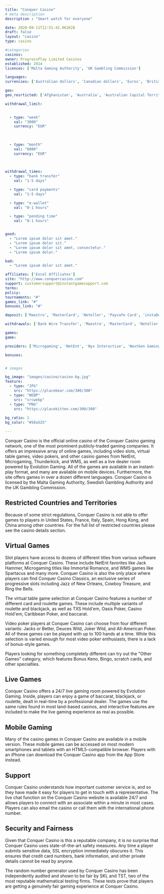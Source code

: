 ```yaml
---
title: "Conquer Casino"
# meta description
description : "Smart watch for everyone"

date: 2020-09-11T12:51:42.962628
draft: false
layout: "casino" 
type: casino

#categories
casinos: 
owner: ProgressPlay Limited Casinos
established: 2014
licences: ['Malta Gaming Authority', 'UK Gambling Commission']

languages: 
currencies: ['Australian dollars', 'Canadian dollars', 'Euros', 'British pounds sterling', 'Norwegian kroner', 'New Zealand dollars', 'US dollars']

geo: 
geo_resrticted: ['Afghanistan', 'Australia', 'Australian Capital Territory', 'New South Wales', 'Northern Territory', 'Queensland', 'South Australia', 'Tasmania', 'Victoria', 'Western Australia', 'Belgium', 'Belize', 'British Virgin Islands', 'Bulgaria', 'China', 'Colombia', 'Congo', 'Congo - Brazzaville', 'Congo - Kinshasa', 'Croatia', 'Cuba', 'Cyprus', 'Czech Republic', 'Democratic Republic of Congo', 'Denmark', 'Djibouti', 'Egypt', 'Eritrea', 'Ethiopia', 'France', 'Gabon', 'Gambia', 'Germany', 'Baden-Württemberg', 'Bayern', 'Berlin', 'Brandenburg', 'Bremen', 'Hamburg', 'Hessen', 'Mecklenburg-Vorpommern', 'Niedersachsen', 'Nordrhein-Westfalen', 'Rheinland-Pfalz', 'Saarland', 'Sachsen', 'Sachsen-Anhalt', 'Schleswig-Holstein', 'Thüringen', 'Ghana', 'Greece', 'Haiti', 'Hungary', 'Iran', 'Iraq', 'Israel', 'Italy', 'Jamaica', 'Jordan', 'Kenya', 'Kyrgyzstan', 'Latvia', 'Lebanon', 'Liberia', 'Libya', 'Lithuania', 'Luxembourg', 'Malawi', 'Malaysia', 'Metropolitan France', 'Mongolia', 'Montenegro', 'Morocco', 'Mozambique', 'Namibia', 'Nepal', 'Netherlands', 'Netherlands Antilles', 'Nigeria', 'North Korea', 'Oman', 'Pakistan', "People's Democratic Republic of Yemen", 'Philippines', 'Poland', 'Portugal', 'Puerto Rico', 'Romania', 'Senegal', 'Serbia', 'Slovakia', 'Slovenia', 'South Sudan', 'Spain', 'Sri Lanka', 'Sudan', 'Suriname', 'Swaziland', 'Sweden', 'Switzerland', 'Syria', 'Taiwan', 'Tajikistan', 'Thailand', 'Tokelau', 'Tunisia', 'Turkey', 'Turkmenistan', 'Uganda', 'Ukraine', 'United States', 'Alabama', 'Alaska', 'American Samoa', 'Arizona', 'Arkansas', 'California', 'Colorado', 'Connecticut', 'Delaware', 'District of Columbia', 'Florida', 'Georgia(US)', 'Guam', 'Hawaii', 'Idaho', 'Illinois', 'Indiana', 'Iowa', 'Kansas', 'Kentucky', 'Louisiana', 'Maine', 'Maryland', 'Massachusetts', 'Michigan', 'Minnesota', 'Mississippi', 'Missouri', 'Montana', 'Nebraska', 'Nevada', 'New Hampshire', 'New Jersey', 'New Mexico', 'New York', 'North Carolina', 'North Dakota', 'Northern Mariana Islands', 'Ohio', 'Oklahoma', 'Oregon', 'Pennsylvania', 'Rhode Island', 'South Carolina', 'South Dakota', 'Tennessee', 'Texas', 'U.S. Virgin Islands', 'Utah', 'Vermont', 'Virginia', 'Washington', 'West Virginia', 'Wisconsin', 'Wyoming', 'Uzbekistan', 'Vietnam', 'Yemen', 'Zambia']

withdrawal_limit:

  
  - type: "week"
    val: "3000"
    currency: "EUR"
  
  
  
  - type: "month"
    val: "6000"
    currency: "EUR"
  
  

withdrawal_times:
  - type: "bank transfer"
    val: "1-5 days"

  - type: "card payments"
    val: "1-5 days"

  - type: "e-wallet"
    val: "0-1 hours"

  - type: "pending time"
    val: "0-1 hours"


good:
  - "Lorem ipsum dolor sit amet."
  - "Lorem ipsum dolor sit."
  - "Lorem ipsum dolor sit amet, consectetur."
  - "Lorem ipsum dolor."

bad:
  - "Lorem ipsum dolor sit amet."

affiliates: ['Excel Affiliates']
site: "http://www.conquercasino.com"
support: customersupport@instantgamesupport.com
terms:
policy:
tournaments: "#"
games_link: "#"
bonuses_link: "#"

deposit: ['Maestro', 'MasterCard', 'Neteller', 'Paysafe Card', 'instaDebit', 'Visa', 'iDEAL', 'Sofortuberweisung', 'GiroPay', 'Euteller', 'Fast Bank Transfer', 'QIWI', 'Trustly', 'Skrill', 'WebMoney', 'Pay by Phone', 'PayPal', 'Zimpler', 'EcoPayz']

withdrawals: ['Bank Wire Transfer', 'Maestro', 'MasterCard', 'Neteller', 'Visa', 'Skrill', 'Paysafe Card', 'Fast Bank Transfer', 'Trustly', 'Euteller', 'QIWI', 'WebMoney']

games: 
game:

providers: ['Microgaming', 'NetEnt', 'Nyx Interactive', 'NextGen Gaming', 'Genesis Gaming', 'Quickspin', 'Rabcat', 'Thunderkick', 'Elk Studios', 'Lightning Box', 'Quickfire', '1x2Games', 'Iron Dog Studios', 'Chance Interactive', 'Core Gaming', 'Betdigital', 'Blueprint Gaming', 'Gamevy', 'Games Lab', 'Extreme Live Gaming', 'SG Gaming', 'Big Time Gaming', 'Skillzzgaming', '2 By 2 Gaming', 'Games Warehouse', 'Playson', 'Inspired', 'Eyecon', 'Just For The Win', 'Tom Horn Gaming', 'Foxium', 'Fugaso', 'Wazdan', 'Evolution Gaming', 'Magnet Gaming']

bonuses:


# images

bg_image: "images/casino/casino-bg.jpg"  
feature:
  - type: "JPG" 
    src: "https://placebear.com/300/300"
  - type: "WEBP"
    src: "srcwebp"
  - type: "PNG"
    src: "https://placekitten.com/300/300"  
 
bg_ratio: 1 
bg_color: "#58a525"  

---
```


Conquer Casino is the official online casino of the Conquer Casino gaming network, one of the most prominent publicly-traded gaming companies. It offers an impressive array of online games, including video slots, virtual table games, video pokers, and other casino games from NetEnt, Microgaming, Thunderkick, and WMS, as well as a live dealer room powered by Evolution Gaming. All of the games are available in an instant-play format, and many are available on mobile devices. Furthermore, the site offers games in over a dozen different languages. Conquer Casino is licensed by the Malta Gaming Authority, Swedish Gambling Authority and the UK Gambling Commission.

## Restricted Countries and Territories
Because of some strict regulations, Conquer Casino is not able to offer games to players in United States, France, Italy, Spain, Hong Kong, and China among other countries. For the full list of restricted countries please see the casino details section.

## Virtual Games
Slot players have access to dozens of different titles from various software platforms at Conquer Casino. These include NetEnt favorites like Jack Hammer, Microgaming titles like Immortal Romance, and WMS games like Spartacus and many more. Conquer Casino is also the only place where players can find Conquer Casino Classics, an exclusive series of progressive slots including Jazz of New Orleans, Cowboy Treasure, and Ring the Bells.

The virtual table game selection at Conquer Casino features a number of different card and roulette games. These include multiple variants of roulette and blackjack, as well as TXS Hold'em, Oasis Poker, Casino Hold'em, Caribbean Poker, and baccarat.

Video poker players at Conquer Casino can choose from four different variants: Jacks or Better, Deuces Wild, Joker Wild, and All-American Poker. All of these games can be played with up to 100 hands at a time. While this selection is varied enough for most video poker enthusiasts, there is a lack of bonus-style games.

Players looking for something completely different can try out the "Other Games" category, which features Bonus Keno, Bingo, scratch cards, and other specialties.

## Live Games
Conquer Casino offers a 24/7 live gaming room powered by Evolution Gaming. Inside, players can enjoy a game of baccarat, blackjack, or roulette, dealt in real-time by a professional dealer. The games use the same rules found in most land-based casinos, and interactive features are included to make the live gaming experience as real as possible.

## Mobile Gaming
Many of the casino games in Conquer Casino are available in a mobile version. These mobile games can be accessed on most modern smartphones and tablets with an HTML5-compatible browser. Players with an iPhone can download the Conquer Casino app from the App Store instead.

## Support
Conquer Casino understands how important customer service is, and so they have made it easy for players to get in touch with a representative. The live chat function on the Conquer Casino website is available 24/7 and allows players to connect with an associate within a minute in most cases. Players can also email the casino or call them with the international phone number.

## Security and Fairness
Given that Conquer Casino is this a reputable company, it is no surprise that Conquer Casino uses state-of-the-art safety measures. Any time a player submits sensitive data, SSL encryption immediately obscures it. This ensures that credit card numbers, bank information, and other private details cannot be read by anyone.

The random number generator used by Conquer Casino has been independently audited and shown to be fair by SKL and TST, two of the most reputable mathematical testing firms. These tests prove that players are getting a genuinely fair gaming experience at Conquer Casino.